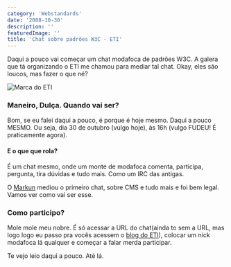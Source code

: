 ```yaml
---
category: 'Webstandards'
date: '2008-10-30'
description: ''
featuredImage: ''
title: 'Chat sobre padrões W3C - ETI'
---
```


Daqui a pouco vai começar um chat modafoca de padrões W3C. A galera que tá organizando o ETI me chamou para mediar tal chat. Okay, eles são loucos, mas fazer o que né?

![Marca do ETI](/assets/images/posts/logo-eti-maior.jpg)

### Maneiro, Dulça. Quando vai ser?

Bom, se eu falei daqui a pouco, é porque é hoje mesmo. Daqui a pouco MESMO. Ou seja, dia 30 de outubro (vulgo hoje), às 16h (vulgo FUDEU! É praticamente agora).

#### E o que que rola?

É um chat mesmo, onde um monte de modafoca comenta, participa, pergunta, tira dúvidas e tudo mais. Como um IRC das antigas.

O [Markun](http://blog.markun.com.br/) mediou o primeiro chat, sobre CMS e tudo mais e foi bem legal. Vamos ver como vai ser esse.

### Como participo?

Mole mole meu nobre. É só acessar a URL do chat(ainda to sem a URL, mas logo logo eu passo pra vocês acessem o [blog do ETI](http://www.encontrodeti.com.br/site/?page_id=319)), colocar um nick modafoca lá qualquer e começar a falar merda participar.

Te vejo leio daqui a pouco. Até lá.
